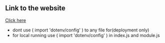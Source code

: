 ## Link to the website

[Click here
](https://ishaan-phonebook.onrender.com)
* dont use ( import 'dotenv/config' ) to any file for(deployment only)
* for local running use ( import 'dotenv/config' ) in index.js and module.js
